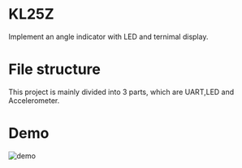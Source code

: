 # KL25Z
Implement an angle indicator with LED and ternimal display.  
# File structure  
This project is mainly divided into 3 parts, which are UART,LED and Accelerometer.  
# Demo  
![demo]("https://github.com/BlainWu/KL25Z/blob/main/demo_pic.png")

